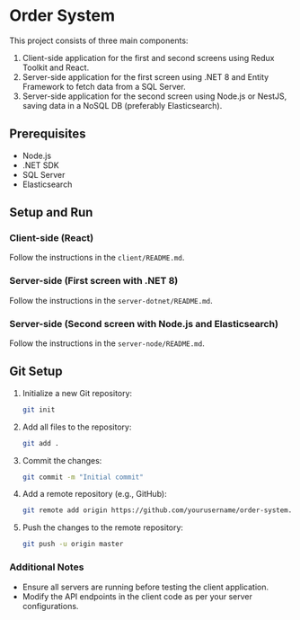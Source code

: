 # Order System

This project consists of three main components:
1. Client-side application for the first and second screens using Redux Toolkit and React.
2. Server-side application for the first screen using .NET 8 and Entity Framework to fetch data from a SQL Server.
3. Server-side application for the second screen using Node.js or NestJS, saving data in a NoSQL DB (preferably Elasticsearch).

## Prerequisites
- Node.js
- .NET SDK
- SQL Server
- Elasticsearch

## Setup and Run

### Client-side (React)
Follow the instructions in the `client/README.md`.

### Server-side (First screen with .NET 8)
Follow the instructions in the `server-dotnet/README.md`.

### Server-side (Second screen with Node.js and Elasticsearch)
Follow the instructions in the `server-node/README.md`.

## Git Setup
1. Initialize a new Git repository:
    ```bash
    git init
    ```

2. Add all files to the repository:
    ```bash
    git add .
    ```

3. Commit the changes:
    ```bash
    git commit -m "Initial commit"
    ```

4. Add a remote repository (e.g., GitHub):
    ```bash
    git remote add origin https://github.com/yourusername/order-system.git
    ```

5. Push the changes to the remote repository:
    ```bash
    git push -u origin master
    ```

### Additional Notes
- Ensure all servers are running before testing the client application.
- Modify the API endpoints in the client code as per your server configurations.

